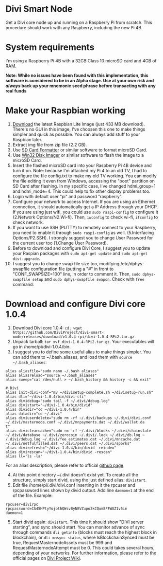 # Divi Smart Node
Get a Divi core node up and running on a Raspberry Pi from scratch. This procedure should work with any Raspberry, including the new Pi 4B.

# System requirements
I'm using a Raspberry Pi 4B with a 32GB Class 10 microSD card and 4GB of RAM.

**Note: While no issues have been found with this implementation, this software is considered to be in an Alpha stage. Use at your own risk and *always* back up your mnemonic seed phrase before transacting with any real funds**

# Make your Raspbian working
1. [Download](https://downloads.raspberrypi.org/raspbian_lite_latest) the latest Raspbian Lite Image (just 433 MB download). There's no GUI in this image, I've choosen this one to make things simpler and quick as possible. You can always add stuff to your Raspbian later.
2. Extract img file from zip file (2.2 GB).
3. Use [SD Card Formatter](https://www.sdcard.org/downloads/formatter/) or similar software to format microSD Card.
4. Use [Win32 Disk Imager](https://sourceforge.net/projects/win32diskimager/files/latest/download) or similar software to flash the image to a microSD Card.
5. Insert the flashed microSD card into your Raspberry Pi 4B device and turn it on. Note: because I'm attached my Pi 4 to an old TV, I had to configure the file config.txt to make my old TV working. You can modify the file editing it even from Windows, accessing the "boot" partition on SD Card after flashing. In my specific case, I've changed hdmi_group=1 and hdmi_mode=4. This could help to fix other display problems too.
6. Login with default user "pi" and password "raspberry".
7. Configure your network to access Internet. If you are using an Ethernet connection, it should automatically get a IP Address through your DHCP. If you are using just wifi, you could use `sudo raspi-config` to configure it (2.Network Options/N2.Wi-fi). Then, `iwconfig` to check wi-fi, `ifconfig` to check network.
8. If you want to use SSH (PUTTY) to remotely connect to your Raspberry, you need to enable it through `sudo raspi-config` as well. (5.Interfacing Options/P2.SSH). I strongly suggest you to change User Password for the current user too (1.Change User Password).
9. Before to download and configure Divi Core, I suggest you to update your Raspian packages with `sudo apt-get update` and `sudo apt-get dist-upgrade`.
10. I suggest you to change swap file size too, modifying /etc/dphys-swapfile configuration file (putting a "#" in front to "CONF_SWAPSIZE=100" line, in order to comment it. Then, `sudo dphys-swapfile setup` and `sudo dphys-swapfile swapon`. Check with `free` command.

# Download and configure Divi core 1.0.4

1. Download Divi core 1.0.4: `cd; wget https://github.com/DiviProject/divi-smart-node/releases/download/v1.0.4-rpi/divi-1.0.4-RPi2.tar.gz`
2. Unpack tarball: `tar xvf divi-1.0.4-RPi2.tar.gz`. Your executables will go in /home/pi/divi-1.0.4/bin. 
3. I suggest you to define some useful alias to make things simpler. You can add them to ~/.bash_aliases, and load them with `source ~/.bash_aliases`:
```# System
alias aliasfile="sudo nano ~/.bash_aliases"
alias aliasreload="source ~/.bash_aliases"
alias sweep="cat /dev/null > ~/.bash_history && history -c && exit"

# Divi
alias init-divi-conf="mv ~/divisetup-complete.sh ~/divisetup-run.sh"
alias dli="~/divi-1.0.4/bin/divi-cli"
alias dividebug="sudo tail -f ~/.divi/debug.log"
alias divistart="~/divi-1.0.4/bin/divid"
alias dividir="cd ~/divi-1.0.4/bin"
alias datadir="cd ~/.divi"
alias diviuserdelete="sudo rm -rf ~/.divi/backups ~/.divi/divi.conf ~/.divi/masternode.conf ~/.divi/mnpayments.dat ~/.divi/wallet.da
t"
alias diviclearcache="sudo rm -rf ~/.divi/blocks ~/.divi/chainstate ~/.divi/database ~/.divi/zerocoin ~/.divi/.lock ~/.divi/db.log ~
/.divi/debug.log ~/.divi/fee_estimates.dat ~/.divi/mncache.dat ~/.divi/netfulfilled.dat ~/.divi/peers.dat ~/.divi/sporks"
alias divirefresh="~/divi-1.0.4/bin/divid -reindex"
alias divirescan="~/divi-1.0.4/bin/divid -rescan"
alias ll='ls -la'
```
For an alias description, please refer to official [github page](https://github.com/DiviProject/divi-smart-node).

4. At this point directory ~/.divi doesn't exist yet. To create all the structure, simply start divid, using the just defined alias: `divistart`.
5. Edit file /home/pi/.divi/divi.conf inserting in it the rpcuser and rpcpassword lines shown by divid output. Add line `daemon=1` at the end of the file. Example:
```
rpcuser=divirpc
rpcpassword=CA45HPtyYojothQWsvByNBVZupo3kCQum8FFWGZ1v5in
daemon=1
```
5. Start divid again: `divistart`. This time it should show "DIVI server starting", and sync should start. You can monitor advance of sync through commands `dli getinfo` (blocks must reach the highest block in blockchain), or `dli mnsync status`, where IsBlockchainSynced must be true, RequestMasternodeAssets must be 999 and RequestMasternodeAttempt must be 0. This could takes several hours, depending of your networks.
For further information, please refer to the official pages on [Divi Project Wiki](https://wiki.diviproject.org/).
